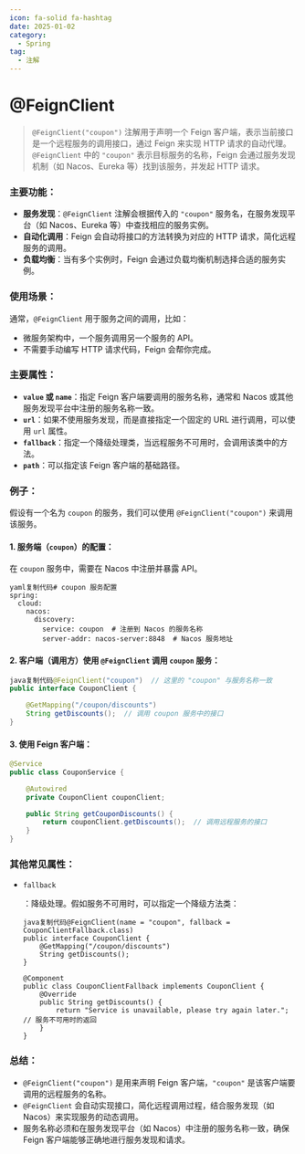 ```yaml
---
icon: fa-solid fa-hashtag
date: 2025-01-02
category:
  - Spring
tag:
  - 注解
---
```

# @FeignClient

> `@FeignClient("coupon")` 注解用于声明一个 Feign 客户端，表示当前接口是一个远程服务的调用接口，通过 Feign 来实现 HTTP 请求的自动代理。`@FeignClient` 中的 `"coupon"` 表示目标服务的名称，Feign 会通过服务发现机制（如 Nacos、Eureka 等）找到该服务，并发起 HTTP 请求。
<!-- more -->
### 主要功能：

- **服务发现**：`@FeignClient` 注解会根据传入的 `"coupon"` 服务名，在服务发现平台（如 Nacos、Eureka 等）中查找相应的服务实例。
- **自动化调用**：Feign 会自动将接口的方法转换为对应的 HTTP 请求，简化远程服务的调用。
- **负载均衡**：当有多个实例时，Feign 会通过负载均衡机制选择合适的服务实例。

### 使用场景：

通常，`@FeignClient` 用于服务之间的调用，比如：

- 微服务架构中，一个服务调用另一个服务的 API。
- 不需要手动编写 HTTP 请求代码，Feign 会帮你完成。

### 主要属性：

- **`value` 或 `name`**：指定 Feign 客户端要调用的服务名称，通常和 Nacos 或其他服务发现平台中注册的服务名称一致。
- **`url`**：如果不使用服务发现，而是直接指定一个固定的 URL 进行调用，可以使用 `url` 属性。
- **`fallback`**：指定一个降级处理类，当远程服务不可用时，会调用该类中的方法。
- **`path`**：可以指定该 Feign 客户端的基础路径。

### 例子：

假设有一个名为 `coupon` 的服务，我们可以使用 `@FeignClient("coupon")` 来调用该服务。

#### 1. 服务端（`coupon`）的配置：

在 `coupon` 服务中，需要在 Nacos 中注册并暴露 API。

```
yaml复制代码# coupon 服务配置
spring:
  cloud:
    nacos:
      discovery:
        service: coupon  # 注册到 Nacos 的服务名称
        server-addr: nacos-server:8848  # Nacos 服务地址
```

#### 2. 客户端（调用方）使用 `@FeignClient` 调用 `coupon` 服务：

```java
java复制代码@FeignClient("coupon")  // 这里的 "coupon" 与服务名称一致
public interface CouponClient {

    @GetMapping("/coupon/discounts")
    String getDiscounts();  // 调用 coupon 服务中的接口
}
```

#### 3. 使用 Feign 客户端：

```java
@Service
public class CouponService {

    @Autowired
    private CouponClient couponClient;

    public String getCouponDiscounts() {
        return couponClient.getDiscounts();  // 调用远程服务的接口
    }
}
```

### 其他常见属性：

- `fallback`

  ：降级处理。假如服务不可用时，可以指定一个降级方法类：

  ```
  java复制代码@FeignClient(name = "coupon", fallback = CouponClientFallback.class)
  public interface CouponClient {
      @GetMapping("/coupon/discounts")
      String getDiscounts();
  }
  
  @Component
  public class CouponClientFallback implements CouponClient {
      @Override
      public String getDiscounts() {
          return "Service is unavailable, please try again later.";  // 服务不可用时的返回
      }
  }
  ```

### 总结：

- `@FeignClient("coupon")` 是用来声明 Feign 客户端，`"coupon"` 是该客户端要调用的远程服务的名称。
- `@FeignClient` 会自动实现接口，简化远程调用过程，结合服务发现（如 Nacos）来实现服务的动态调用。
- 服务名称必须和在服务发现平台（如 Nacos）中注册的服务名称一致，确保 Feign 客户端能够正确地进行服务发现和请求。